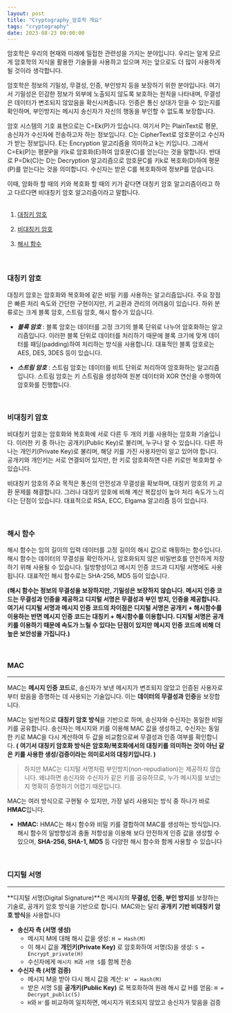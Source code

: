 ```yaml
---
layout: post
title: "Cryptography_암호학 개요"
tags: "cryptography"
date: 2023-08-23 00:00:00
---
```


암호학은 우리의 현재와 미래에 밀접한 관련성을 가지는 분야입니다. 우리는 알게 모르게 암호학의 지식을 활용한 기술들을 사용하고 있으며 저는 앞으로도 더 많이 사용하게 될 것이라 생각합니다.

암호학은 정보의 기밀성, 무결성, 인증, 부인방지 등을 보장하기 위한 분야입니다. 여기서 기밀성은 민감한 정보가 외부에 노출되지 않도록 보호하는 원칙을 나타내며, 무결성은 데이터가 변조되지 않았음을 확신시켜줍니다. 인증은 통신 상대가 믿을 수 있는지를 확인하며, 부인방지는 메시지 송신자가 자신의 행동을 부인할 수 없도록 보장합니다.

암호 시스템의 기호 표현으로는 C=Ek(P)가 있습니다. 여기서 P는 PlainText로 평문, 송신자가 수신자에 전송하고자 하는 정보입니다. C는 CipherText로 암호문이고 수신자가 받는 정보입니다. E는 Encryption 알고리즘을 의미하고 k는 키입니다. 그래서 C=Ek(P)는 평문P을 키k로 암호화(E)하여 암호문(C)를 얻는다는 것을 말합니다. 반대로 P=Dk(C)는 D는 Decryption 알고리즘으로 암호문C를 키k로 복호화(D)하여 평문(P)를 얻는다는 것을 의미합니다. 수신자는 받은 C를 복호화하여 정보P를 얻습니다.

이때, 암화하 할 때의 키와 복호화 할 때의 키가 같다면 대칭키 암호 알고리즘이라고 하고 다르다면 비대칭키 암호 알고리즘이라고 말합니다.
<br>
<br>

1. [대칭키 암호](#대칭키-암호)
2. [비대칭키 암호](#비대칭키-암호)

3. [해시 함수](#해시-함수)
   <br>
   <br>
   <br>

### **대칭키 암호**

대칭키 암호는 암호화와 복호화에 같은 비밀 키를 사용하는 알고리즘입니다. 주요 장점은 빠른 처리 속도와 간단한 구현이지만, 키 교환과 관리의 어려움이 있습니다. 하위 분류로는 크게 블록 암호, 스트림 암호, 해시 함수가 있습니다.

- **_블록 암호_** : 블록 암호는 데이터를 고정 크기의 블록 단위로 나누어 암호화하는 알고리즘입니다. 이러한 블록 단위로 데이터를 처리하기 때문에 블록 크기에 맞게 데이터를 패딩(padding)하여 처리하는 방식을 사용합니다. 대표적인 블록 암호로는 AES, DES, 3DES 등이 있습니다.

- **_스트림 암호_** : 스트림 암호는 데이터를 비트 단위로 처리하여 암호화하는 알고리즘입니다. 스트림 암호는 키 스트림을 생성하여 원본 데이터와 XOR 연산을 수행하여 암호화를 진행합니다.

<br>

### **비대칭키 암호**

비대칭키 암호는 암호화와 복호화에 서로 다른 두 개의 키를 사용하는 암호화 기술입니다. 이러한 키 중 하나는 공개키(Public Key)로 불리며, 누구나 알 수 있습니다. 다른 하나는 개인키(Private Key)로 불리며, 해당 키를 가진 사용자만이 알고 있어야 합니다. 공개키와 개인키는 서로 연결되어 있지만, 한 키로 암호화하면 다른 키로만 복호화할 수 있습니다.

비대칭키 암호의 주요 목적은 통신의 안전성과 무결성을 확보하며, 대칭키 암호의 키 교환 문제를 해결합니다. 그러나 대칭키 암호에 비해 계산 복잡성이 높아 처리 속도가 느리다는 단점이 있습니다. 대표적으로 RSA, ECC, Elgama 알고리즘 등이 있습니다.

<br>

### **해시 함수**

해시 함수는 임의 길이의 입력 데이터를 고정 길이의 해시 값으로 매핑하는 함수입니다. 해시 함수는 데이터의 무결성을 확인하거나, 암호화되지 않은 비밀번호를 안전하게 저장하기 위해 사용될 수 있습니다. 일방향성이고 메시지 인증 코드과 디지털 서명에도 사용됩니다. 대표적인 해시 함수로는 SHA-256, MD5 등이 있습니다.

**(해시 함수는 정보의 무결성을 보장하지만, 기밀성은 보장하지 않습니다. 메시지 인증 코드는 무결성과 인증을 제공하고 디지털 서명은 무결성과 부인 방지, 인증을 제공합니다. 여기서 디지털 서명과 메시지 인증 코드의 차이점은 디지털 서명은 공개키 + 해시함수를 이용하는 반면 메시지 인증 코드는 대칭키 + 해시함수를 이용합니다. 디지털 서명은 공개키를 이용하기 때문에 속도가 느릴 수 있다는 단점이 있지만 메시지 인증 코드에 비해 더 높은 보안성을 가집니다.)**

<br>

### **MAC**

---

MAC는 **메시지 인증 코드**로, 송신자가 보낸 메시지가 변조되지 않았고 인증된 사용자로부터 왔음을 증명하는 데 사용되는 기술입니다. 이는 **데이터의 무결성과 인증**을 보장합니다.

MAC는 일반적으로 **대칭키 암호 방식**을 기반으로 하며, 송신자와 수신자는 동일한 비밀 키를 공유합니다. 송신자는 메시지와 키를 이용해 MAC 값을 생성하고, 수신자는 동일한 키로 MAC을 다시 계산하여 두 값을 비교함으로써 무결성과 인증 여부를 확인합니다. **( 여기서 대칭키 암호화 방식은 암호화/복호화에서의 대칭키를 의미하는 것이 아닌 같은 키를 사용한 생성/검증이라는 의미로서의 대칭키입니다. )**

> 하지만 MAC는 디지털 서명처럼 부인방지(non-repudiation)는 제공하지 않습니다. 왜냐하면 송신자와 수신자가 같은 키를 공유하므로, 누가 메시지를 보냈는지 명확히 증명하기 어렵기 때문입니다.

MAC는 여러 방식으로 구현될 수 있지만, 가장 널리 사용되는 방식 중 하나가 바로 **HMAC**입니다.

- **HMAC:** HMAC는 해시 함수와 비밀 키를 결합하여 MAC를 생성하는 방식입니다. 해시 함수의 일방향성과 충돌 저항성을 이용해 보다 안전하게 인증 값을 생성할 수 있으며, **SHA-256, SHA-1, MD5** 등 다양한 해시 함수와 함께 사용할 수 있습니다

<br>

### **디지털 서명**

---

**디지털 서명(Digital Signature)**은 메시지의 **무결성, 인증, 부인 방지**를 보장하는 기술로, 공개키 암호 방식을 기반으로 합니다. MAC와는 달리 **공개키 기반 비대칭키 암호 방식**을 사용합니다

- **송신자 측 (서명 생성)**
  - 메시지 M에 대해 해시 값을 생성: `H = Hash(M)`
  - 이 해시 값을 **개인키(Private Key)** 로 암호화하여 서명(S)을 생성: `S = Encrypt_private(H)`
  - 수신자에게 `메시지 M`과 `서명 S`를 함께 전송
- **수신자 측 (서명 검증)**
  - 메시지 M을 받아 다시 해시 값을 계산: `H' = Hash(M)`
  - 받은 서명 S를 **공개키(Public Key)** 로 복호화하여 원래 해시 값 H를 얻음: `H = Decrypt_public(S)`
  - `H`와 `H'`를 비교하여 일치하면, 메시지가 위조되지 않았고 송신자가 맞음을 검증
